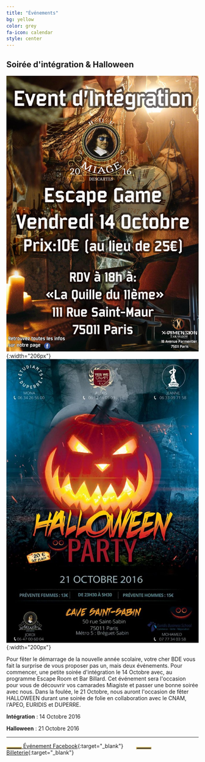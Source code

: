 ```yaml
---
title: "Événements"
bg: yellow
color: grey
fa-icon: calendar
style: center
---
```


## Soirée d'intégration & Halloween

![event-inte](/img/event-inte-1.jpg){:width="206px"}
![event-halloween](/img/event-inte-2.jpg){:width="200px"}

Pour fêter le démarrage de la nouvelle année scolaire, votre cher BDE vous fait la surprise de vous proposer pas un, mais deux événements. Pour commencer, une petite soirée d'intégration le 14 Octobre avec, au programme Escape Room et Bar Billard. Cet événement sera l'occasion pour vous de découvrir vos camarades Miagiste et passer une bonne soirée avec nous. Dans la foulée, le 21 Octobre, nous auront l'occasion de fêter HALLOWEEN durant une soirée de folie en collaboration avec le CNAM, l'APEO, EURIDIS et DUPERRE.

**Intégration** : 14 Octobre 2016

**Halloween** : 21 Octobre 2016

---

[<button style="background: #2e2e2e;color:white;border-color: #e9ca71 !important;font-size:20px;width:40px;" ><i class="fa fa-facebook" aria-hidden="true"></i></button> Événement Facebook](https://www.facebook.com/events/1108025562584361/){:target="_blank"} [<button style="background: #2e2e2e;color:white;border-color: #e9ca71 !important;font-size:20px;width:40px;margin-left:30px;" ><i class="fa fa-shopping-cart" aria-hidden="true"></i></button> Billeterie](https://www.billetweb.fr/soiree-dintegration-et-halloween){:target="_blank"}
